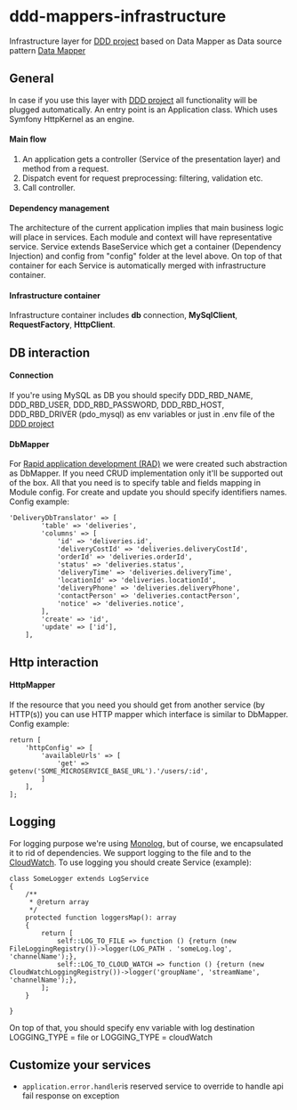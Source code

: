 # ddd-mappers-infrastructure
Infrastructure layer for [DDD project](https://github.com/Antonyan/ddd-mappers-project) based on Data Mapper as Data source pattern [Data Mapper](https://martinfowler.com/eaaCatalog/dataMapper.html)
<br/>

## General
In case if you use this layer with [DDD project](https://github.com/Antonyan/ddd-mappers-project) all functionality will be plugged automatically. 
An entry point is an Application class. Which uses Symfony HttpKernel as an engine.
#### Main flow
1. An application gets a controller (Service of the presentation layer) and method from a request.
1. Dispatch event for request preprocessing: filtering, validation etc.
1. Call controller.
#### Dependency management
The architecture of the current application implies that main business logic will place in services. 
Each module and context will have representative service.
Service extends BaseService which get a container (Dependency Injection) and config from "config" folder at the level above. On top of that container for each Service is automatically merged with infrastructure container.
#### Infrastructure container
Infrastructure container includes **db** connection, **MySqlClient**, **RequestFactory**, **HttpClient**.

## DB interaction
#### Connection
If you're using MySQL as DB you should specify  DDD_RBD_NAME, DDD_RBD_USER, DDD_RBD_PASSWORD, DDD_RBD_HOST, DDD_RBD_DRIVER (pdo_mysql) as env variables or just in .env file of the [DDD project](https://github.com/Antonyan/ddd-mappers-project)
#### DbMapper
For [Rapid application development (RAD)](https://en.wikipedia.org/wiki/Rapid_application_development) we were created such abstraction as DbMapper.
If you need CRUD implementation only it'll be supported out of the box. All that you need is to specify table and fields mapping in Module config.
For create and update you should specify identifiers names. 
Config example:
```
'DeliveryDbTranslator' => [
        'table' => 'deliveries',
        'columns' => [
			'id' => 'deliveries.id',
			'deliveryCostId' => 'deliveries.deliveryCostId',
			'orderId' => 'deliveries.orderId',
			'status' => 'deliveries.status',
			'deliveryTime' => 'deliveries.deliveryTime',
			'locationId' => 'deliveries.locationId',
			'deliveryPhone' => 'deliveries.deliveryPhone',
			'contactPerson' => 'deliveries.contactPerson',
			'notice' => 'deliveries.notice',
        ],
        'create' => 'id',
        'update' => ['id'],
    ],
```
## Http interaction
#### HttpMapper
If the resource that you need you should get from another service (by HTTP(s)) you can use HTTP mapper which interface is similar to DbMapper.
Config example:
```
return [
    'httpConfig' => [
        'availableUrls' => [
            'get' => getenv('SOME_MICROSERVICE_BASE_URL').'/users/:id',
        ]
    ],
];
```

## Logging
For logging purpose we're using [Monolog](https://github.com/Seldaek/monolog), but of course, we encapsulated it to rid of dependencies.
We support logging to the file and to the [CloudWatch](https://aws.amazon.com/cloudwatch/).
To use logging you should create Service (example):
```
class SomeLogger extends LogService
{
    /**
     * @return array
     */
    protected function loggersMap(): array
    {
        return [
            self::LOG_TO_FILE => function () {return (new FileLoggingRegistry())->logger(LOG_PATH . 'someLog.log', 'channelName');},
            self::LOG_TO_CLOUD_WATCH => function () {return (new CloudWatchLoggingRegistry())->logger('groupName', 'streamName', 'channelName');},
        ];
    }

}
```
On top of that, you should specify env variable with log destination LOGGING_TYPE = file or 
LOGGING_TYPE = cloudWatch

## Customize your services
- ```application.error.handler```is reserved service to override to handle api fail response on exception
